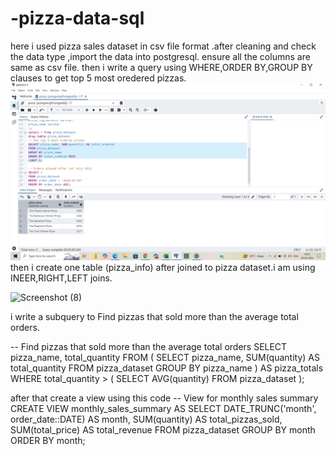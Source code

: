 # -pizza-data-sql
here i used pizza sales dataset in csv file format .after cleaning and check the data type ,import the data into postgresql.
ensure all the columns are same as csv file.
then i write a query using  WHERE,ORDER BY,GROUP BY clauses to get top 5 most oredered pizzas.
![image alt](https://github.com/divyaprabha07/-pizza-data-sql/blob/cfaca035e53c843b0e4abcd81684fb82d87532f5/Screenshot%20(6).png)
then i create one table (pizza_info) after joined to pizza dataset.i am using INEER,RIGHT,LEFT joins.

![Screenshot (8)](https://github.com/user-attachments/assets/7ad05e2d-cfff-4967-a9d5-537f576194a0)



i write a subquery to  Find pizzas that sold more than the average total orders.

-- Find pizzas that sold more than the average total orders
SELECT pizza_name, total_quantity
FROM (
    SELECT pizza_name, SUM(quantity) AS total_quantity
    FROM pizza_dataset
    GROUP BY pizza_name
) AS pizza_totals
WHERE total_quantity > (
    SELECT AVG(quantity)
    FROM pizza_dataset
);

after that create a view using this code
-- View for monthly sales summary
CREATE VIEW monthly_sales_summary AS
SELECT 
    DATE_TRUNC('month', order_date::DATE) AS month,
    SUM(quantity) AS total_pizzas_sold,
    SUM(total_price) AS total_revenue
FROM pizza_dataset
GROUP BY month
ORDER BY month;
